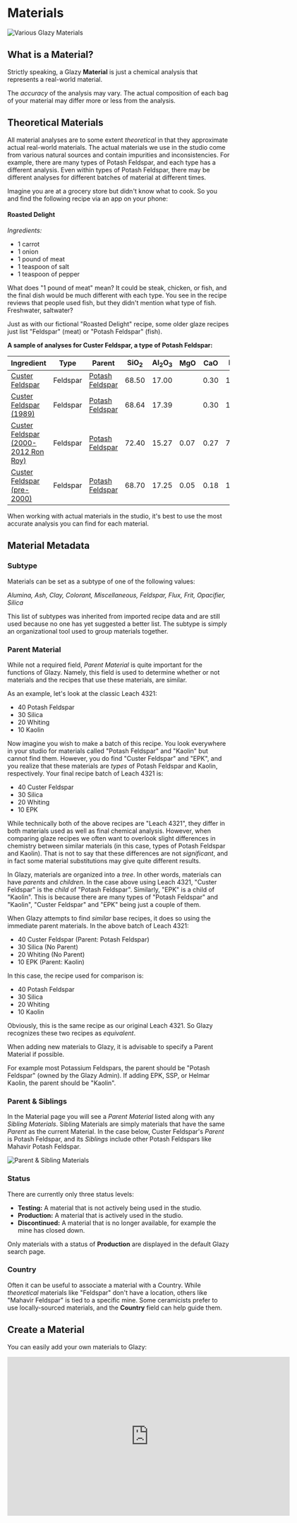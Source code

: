 # Materials

![Various Glazy Materials](./img/materials.jpg)

## What is a Material?

Strictly speaking, a Glazy **Material** is just a chemical analysis
that represents a real-world material.

The _accuracy_ of the analysis may vary.  The actual composition of
each bag of your material may differ more or less from the analysis.

## Theoretical Materials

All material analyses are to some extent _theoretical_ in that
they approximate actual real-world materials.  The actual materials
we use in the studio come from various natural sources and contain
impurities and inconsistencies.  For example, there are many types
of Potash Feldspar, and each type has a different analysis.  Even
within types of Potash Feldspar, there may be different analyses
for different batches of material at different times.

Imagine you are at a grocery store but didn't know what to cook.
So you  and find the following recipe via an app on your phone:

#### Roasted Delight

_Ingredients:_

  * 1 carrot
  * 1 onion
  * 1 pound of meat
  * 1 teaspoon of salt
  * 1 teaspoon of pepper

What does "1 pound of meat" mean?  It could be steak, chicken,
or fish, and the final dish would be much different with each
type.  You see in the recipe reviews that people used fish, but
they didn't mention what type of fish.  Freshwater, saltwater?

Just as with our fictional "Roasted Delight" recipe, some older
glaze recipes just list "Feldspar" (meat) or "Potash Feldspar"
(fish).

**A sample of analyses for Custer Feldspar, a type of Potash Feldspar:**

<table>
<thead>
<tr>
<th>Ingredient</th>
<th>Type</th>
<th>Parent</th>
<th>SiO<sub>2</sub></th>
<th>Al<sub>2</sub>O<sub>3</sub></th>
<th>MgO</th>
<th>CaO</th>
<th>K<sub>2</sub>O</th>
<th>Na<sub>2</sub>O</th>
<th>P<sub>2</sub>O<sub>5</sub></th>
<th>Fe<sub>2</sub>O<sub>3</sub></th>
<th>LOI</th>
</tr>
</thead>
<tbody>
<tr>
<td><a href="https://glazy.org/materials/131">Custer Feldspar</a></td>
<td>Feldspar</td>
<td><a href="https://glazy.org/materials/371">Potash Feldspar</a></td>
<td>68.50</td>
<td>17.00</td>
<td>&nbsp;</td>
<td>0.30</td>
<td>10.00</td>
<td>3.00</td>
<td>&nbsp;</td>
<td>0.10</td>
<td>0.30</td>
</tr>
<tr>
<td><a href="https://glazy.org/materials/657">Custer Feldspar (1989)</a></td>
<td>Feldspar</td>
<td><a href="https://glazy.org/materials/371">Potash Feldspar</a></td>
<td>68.64</td>
<td>17.39</td>
<td>&nbsp;</td>
<td>0.30</td>
<td>10.36</td>
<td>3.02</td>
<td>&nbsp;</td>
<td>&nbsp;</td>
<td>0.30</td>
</tr>
<tr>
<td><a href="https://glazy.org/materials/891">Custer Feldspar (2000-2012 Ron Roy)</a></td>
<td>Feldspar</td>
<td><a href="https://glazy.org/materials/371">Potash Feldspar</a></td>
<td>72.40</td>
<td>15.27</td>
<td>0.07</td>
<td>0.27</td>
<td>7.52</td>
<td>3.21</td>
<td>0.20</td>
<td>0.21</td>
<td>0.65</td>
</tr>
<tr>
<td><a href="https://glazy.org/materials/782">Custer Feldspar (pre-2000)</a></td>
<td>Feldspar</td>
<td><a href="https://glazy.org/materials/371">Potash Feldspar</a></td>
<td>68.70</td>
<td>17.25</td>
<td>0.05</td>
<td>0.18</td>
<td>10.06</td>
<td>3.04</td>
<td>0.31</td>
<td>0.12</td>
<td>0.66</td>
</tr>
</tbody>
</table>

When working with actual materials in the studio, it's best to use the
most accurate analysis you can find for each material.


## Material Metadata

### Subtype

Materials can be set as a subtype of one of the following values:

*Alumina, Ash, Clay, Colorant, Miscellaneous, Feldspar, Flux, Frit, Opacifier, Silica*

This list of subtypes was inherited from imported recipe data and are still used
because no one has yet suggested a better list.  The subtype is simply an organizational
tool used to group materials together.

### Parent Material

While not a required field, *Parent Material* is quite important for the functions of Glazy.
Namely, this field is used to determine whether or not materials and the recipes that
use these materials, are similar.

As an example, let's look at the classic Leach 4321:
 * 40 Potash Feldspar
 * 30 Silica
 * 20 Whiting
 * 10 Kaolin

Now imagine you wish to make a batch of this recipe.  You look everywhere in your
studio for materials called "Potash Feldspar" and "Kaolin" but cannot find them.
However, you do find "Custer Feldspar" and "EPK", and you realize that these materials
are *types* of Potash Feldspar and Kaolin, respectively.  Your final recipe batch of Leach 4321 is:
 * 40 Custer Feldspar
 * 30 Silica
 * 20 Whiting
 * 10 EPK

While technically both of the above recipes are "Leach 4321", they differ in both materials
used as well as final chemical analysis.  However, when comparing glaze recipes we often want to
overlook slight differences in chemistry between similar materials (in this case,
types of Potash Feldspar and Kaolin).  That is not to say that these differences are not *significant*,
and in fact some material substitutions may give quite different results.

In Glazy, materials are organized into a *tree*.  In other words, materials can have
*parents* and *children*.  In the case above using Leach 4321, "Custer Feldspar" is
the *child* of "Potash Feldspar".  Similarly, "EPK" is a child of "Kaolin".  This is
because there are many types of "Potash Feldspar" and "Kaolin",
"Custer Feldspar" and "EPK" being just a couple of them.

When Glazy attempts to find *similar* base recipes, it does so using the immediate parent
materials.  In the above batch of Leach 4321:
 * 40 Custer Feldspar (Parent: Potash Feldspar)
 * 30 Silica (No Parent)
 * 20 Whiting (No Parent)
 * 10 EPK (Parent: Kaolin)

In this case, the recipe used for comparison is:
 * 40 Potash Feldspar
 * 30 Silica
 * 20 Whiting
 * 10 Kaolin

Obviously, this is the same recipe as our original Leach 4321.  So Glazy recognizes these
two recipes as *equivalent*.

When adding new materials to Glazy, it is advisable to specify a Parent Material if possible.

For example most Potassium Feldspars, the parent should be "Potash Feldspar" (owned by the Glazy Admin).
If adding EPK, SSP, or Helmar Kaolin, the parent should be "Kaolin".

### Parent & Siblings

In the Material page you will see a *Parent Material* listed along with any *Sibling Materials*.  Sibling Materials are simply materials that have the same *Parent* as the current Material.  In the case below, Custer Feldspar's *Parent* is Potash Feldspar, and its *Siblings* include other Potash Feldspars like Mahavir Potash Feldspar.

![Parent & Sibling Materials](./img/siblings.jpg)

### Status

There are currently only three status levels:

 * **Testing:** A material that is not actively being used in the studio.
 * **Production:** A material that is actively used in the studio.
 * **Discontinued:** A material that is no longer available, for example the mine has closed down.

Only materials with a status of **Production** are displayed in the default Glazy search page.

### Country

Often it can be useful to associate a material with a Country.  While *theoretical* materials
like "Feldspar" don't have a location, others like "Mahavir Feldspar" is tied to a specific mine.
Some ceramicists prefer to use locally-sourced materials, and the **Country** field can
help guide them.

## Create a Material

You can easily add your own materials to Glazy:

<iframe width="640" height="360" src="https://www.youtube.com/embed/Dj8391mN6VA" frameborder="0" allow="accelerometer; autoplay; encrypted-media; gyroscope; picture-in-picture" allowfullscreen></iframe>